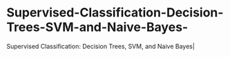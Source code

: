 # Supervised-Classification-Decision-Trees-SVM-and-Naive-Bayes-
Supervised Classification: Decision Trees, SVM, and Naive Bayes|
